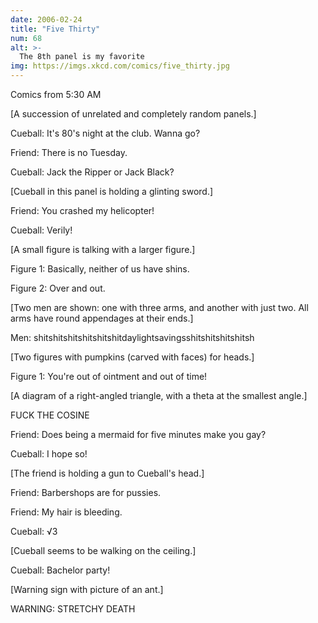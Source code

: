 ```yaml
---
date: 2006-02-24
title: "Five Thirty"
num: 68
alt: >-
  The 8th panel is my favorite
img: https://imgs.xkcd.com/comics/five_thirty.jpg
---
```

Comics from 5:30 AM

[A succession of unrelated and completely random panels.]

Cueball: It's 80's night at the club. Wanna go?

Friend: There is no Tuesday.

Cueball: Jack the Ripper or Jack Black?

[Cueball in this panel is holding a glinting sword.]

Friend: You crashed my helicopter!

Cueball: Verily!

[A small figure is talking with a larger figure.]

Figure 1: Basically, neither of us have shins.

Figure 2: Over and out.

[Two men are shown: one with three arms, and another with just two. All arms have round appendages at their ends.]

Men: shitshitshitshitshitshitdaylightsavingsshitshitshitshitsh

[Two figures with pumpkins (carved with faces) for heads.]

Figure 1: You're out of ointment and out of time!

[A diagram of a right-angled triangle, with a theta at the smallest angle.]

FUCK THE COSINE

Friend: Does being a mermaid for five minutes make you gay?

Cueball: I hope so!

[The friend is holding a gun to Cueball's head.]

Friend: Barbershops are for pussies.

Friend: My hair is bleeding.

Cueball: √3

[Cueball seems to be walking on the ceiling.]

Cueball: Bachelor party!

[Warning sign with picture of an ant.]

WARNING: STRETCHY DEATH